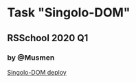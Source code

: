 # Task "Singolo-DOM"

## RSSchool 2020 Q1

### by @Musmen

[Singolo-DOM deploy](https://musmen.github.io/singolo/)